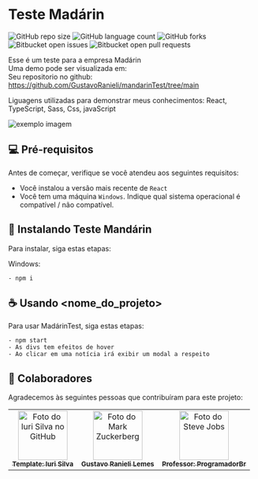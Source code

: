 # Teste Madárin

<!---Esses são exemplos. Veja https://shields.io para outras pessoas ou para personalizar este conjunto de escudos. Você pode querer incluir dependências, status do projeto e informações de licença aqui--->

![GitHub repo size](https://img.shields.io/github/repo-size/iuricode/README-template?style=for-the-badge)
![GitHub language count](https://img.shields.io/github/languages/count/iuricode/README-template?style=for-the-badge)
![GitHub forks](https://img.shields.io/github/forks/iuricode/README-template?style=for-the-badge)
![Bitbucket open issues](https://img.shields.io/bitbucket/issues/iuricode/README-template?style=for-the-badge)
![Bitbucket open pull requests](https://img.shields.io/bitbucket/pr-raw/iuricode/README-template?style=for-the-badge)

Esse é um teste para a empresa Madárin <br>
Uma demo pode ser visualizada em: <br>
Seu repositorio no github: https://github.com/GustavoRanieli/mandarinTest/tree/main <br>

Liguagens utilizadas para demonstrar meus conhecimentos: React, TypeScript, Sass, Css, javaScript

<img src="https://github.com/GustavoRanieli/mandarinTest/assets/93204660/e14cccf0-4bc5-4648-8e1a-6214ec2607bc" alt="exemplo imagem">

## 💻 Pré-requisitos

Antes de começar, verifique se você atendeu aos seguintes requisitos:
* Você instalou a versão mais recente de `React`
* Você tem uma máquina `Windows`. Indique qual sistema operacional é compatível / não compatível.

## 🚀 Instalando Teste Mandárin

Para instalar, siga estas etapas:

Windows:
```
- npm i

```

## ☕ Usando <nome_do_projeto>

Para usar MadárinTest, siga estas etapas:

```
- npm start
- As divs tem efeitos de hover
- Ao clicar em uma notícia irá exibir um modal a respeito
```

## 🤝 Colaboradores

Agradecemos às seguintes pessoas que contribuíram para este projeto:

<table>
  <tr>
    <td align="center">
      <a href="https://github.com/iuricode">
        <img src="https://avatars3.githubusercontent.com/u/31936044" width="100px;" alt="Foto do Iuri Silva no GitHub"/><br>
        <sub>
          <b>Template: Iuri Silva</b>
        </sub>
      </a>
    </td>
    <td align="center">
      <a href="https://github.com/GustavoRanieli">
        <img src="/assets/image/perfil.jpg" width="100px;" alt="Foto do Mark Zuckerberg"/><br>
        <sub>
          <b>Gustavo Ranieli Lemes</b>
        </sub>
      </a>
    </td>
    <td align="center">
      <a href="https://programadorbr.com">
        <img src="/assets/image/ProgBr.png" width="100px;" alt="Foto do Steve Jobs"/><br>
        <sub>
          <b>Professor: ProgramadorBr</b>
        </sub>
      </a>
    </td>
  </tr>
</table>
